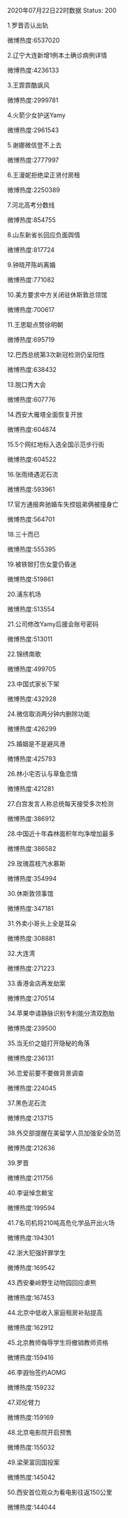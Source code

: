 2020年07月22日22时数据
Status: 200

1.罗晋否认出轨

微博热度:6537020

2.辽宁大连新增1例本土确诊病例详情

微博热度:4236133

3.王霏霏酷飒风

微博热度:2999781

4.火箭少女护送Yamy

微博热度:2961543

5.谢娜微信登不上去

微博热度:2777997

6.王漫妮拒绝梁正贤付房租

微博热度:2250389

7.河北高考分数线

微博热度:854755

8.山东新省长回应负面舆情

微博热度:817724

9.钟晓芹陈屿离婚

微博热度:771082

10.美方要求中方关闭驻休斯敦总领馆

微博热度:700617

11.王思聪点赞徐明朝

微博热度:695719

12.巴西总统第3次新冠检测仍呈阳性

微博热度:638432

13.脱口秀大会

微博热度:607776

14.西安大雁塔全面恢复开放

微博热度:604874

15.5个网红地标入选全国示范步行街

微博热度:604522

16.张雨绮遇泥石流

微博热度:593961

17.官方通报奔驰婚车失控姐弟俩被撞身亡

微博热度:564701

18.三十而已

微博热度:555395

19.被铁锨打伤女童仍昏迷

微博热度:519861

20.浦东机场

微博热度:513554

21.公司修改Yamy后援会账号密码

微博热度:513011

22.锦绣南歌

微博热度:499705

23.中国式家长下架

微博热度:432928

24.微信取消两分钟内删除功能

微博热度:426299

25.婚姻是不是避风港

微博热度:425793

26.林小宅否认与草鱼恋情

微博热度:421281

27.白宫发言人称总统每天接受多次检测

微博热度:386912

28.中国近十年森林面积年均净增加最多

微博热度:386582

29.玫瑰荔枝汽水慕斯

微博热度:354994

30.休斯敦领事馆

微博热度:347181

31.外卖小哥头上全是耳朵

微博热度:308881

32.大连湾

微博热度:271223

33.香港金店再发劫案

微博热度:270514

34.苹果申请静脉识别专利能分清双胞胎

微博热度:239500

35.当无价之姐打开隐秘的角落

微博热度:236131

36.恋爱前要不要做背景调查

微博热度:224045

37.黑色泥石流

微博热度:213715

38.外交部提醒在美留学人员加强安全防范

微博热度:212636

39.罗晋

微博热度:211756

40.李诞悼念赖宝

微博热度:199594

41.7名司机将210吨高危化学品开出火场

微博热度:194301

42.浙大犯强奸罪学生

微博热度:169542

43.西安秦岭野生动物园回应虐熊

微博热度:167453

44.北京中低收入家庭租房补贴提高

微博热度:162912

45.北京教师侮辱学生将撤销教师资格

微博热度:159416

46.李遐怡签约AOMG

微博热度:159232

47.邓伦臂力

微博热度:159169

48.北京电影院开启预售

微博热度:155032

49.梁荣富回国投案

微博热度:145042

50.西安首位观众为看电影往返150公里

微博热度:144044

